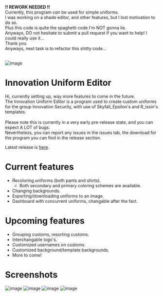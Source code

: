 <b>!! REWORK NEEDED !!</b><br>
Currently, this program *can* be used for simple uniforms.<br>
I was working on a shade editor, and other features, but I lost motivation to do so.<br>
Plus this code is quite the spaghetti code I'm NOT gonna lie.<br>
Anyways, DO not hesitate to submit a pull request if you want to help! I could really use it...<br>
Thank you.<br>
Anyways, next task is to refactor this shitty code...<br><br>

![image](https://github.com/thoricelli/Innovation-Uniform-Editor/assets/29801268/3687dbcc-dcde-4e23-8454-7d5bcd69440b)
# Innovation Uniform Editor
Hi, currently setting up, way more features to come in the future.<br>
The Innovation Uniform Editor is a program used to create custom uniforms for the group Innovation Security, with use of Skyfall_Epsilon's and R_issin's templates.<br><br>
Please note this is currently in a very early pre-release state, and you can expect A LOT of bugs.<br>
Nevertheless, you can report any issues in the issues tab, the download for the program you can find in the release section.<br>

Latest release is <a href="https://github.com/thoricelli/Innovation-Uniform-Editor/releases">here</a>.<br>

# Current features
- Recoloring uniforms (both pants and shirts).
    - Both secondary and primary coloring schemes are available.
- Changing backgrounds.
- Exporting/downloading uniforms to an image.
- Dashboard with concurrent uniforms, changable after the fact.
# Upcoming features
- Grouping customs, resorting customs.
- Interchangable logo's.
- Customized usernames on customs.
- Customized background/template backgrounds.
- More to come!
# Screenshots
![image](https://github.com/thoricelli/Innovation-Uniform-Editor/assets/29801268/13168b9b-a416-438e-93fe-73076b7d8e90)
![image](https://github.com/thoricelli/Innovation-Uniform-Editor/assets/29801268/12457710-0e84-4292-b5a1-7684279ea5c7)
![image](https://github.com/thoricelli/Innovation-Uniform-Editor/assets/29801268/fb14e5c1-e13e-4a91-93a3-c271bdb3fd62)
![image](https://github.com/thoricelli/Innovation-Uniform-Editor/assets/29801268/13bcf252-04ad-44c1-83cd-9861ca765857)

